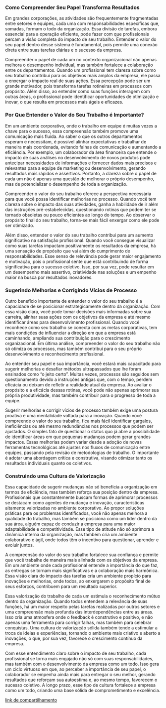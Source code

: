 ### Como Compreender Seu Papel Transforma Resultados

Em grandes corporações, as atividades são frequentemente fragmentadas entre setores e equipes, cada uma com responsabilidades específicas que, somadas, formam o todo da organização. Essa divisão de tarefas, embora essencial para a operação eficiente, pode fazer com que profissionais percam a visão completa do impacto de seu trabalho. Entender o valor do seu papel dentro desse sistema é fundamental, pois permite uma conexão direta entre suas tarefas diárias e o sucesso da empresa.

Compreender o papel de cada um no contexto organizacional não apenas melhora o desempenho individual, mas também fortalece a colaboração entre os departamentos. Quando um profissional tem clareza sobre como seu trabalho contribui para os objetivos mais amplos da empresa, ele passa a enxergar o impacto real de suas ações. Essa percepção pode ser um grande motivador, pois transforma tarefas rotineiras em processos com propósito. Além disso, ao entender como suas funções interagem com outras áreas, o profissional pode identificar oportunidades de otimização e inovar, o que resulta em processos mais ágeis e eficazes.

### Por Que Entender o Valor do Seu Trabalho é Importante?

Em um ambiente corporativo, onde o trabalho em equipe é muitas vezes a chave para o sucesso, essa compreensão também promove uma comunicação mais fluida. Ao saber o que os outros departamentos esperam e necessitam, é possível alinhar expectativas e trabalhar de maneira mais coordenada, evitando falhas de comunicação e aumentando a eficiência. Por exemplo, um colaborador da área financeira que entende o impacto de suas análises no desenvolvimento de novos produtos pode antecipar necessidades de informações e fornecer dados mais precisos e relevantes para a equipe de marketing ou desenvolvimento, gerando resultados mais rápidos e assertivos. Portanto, a clareza sobre o papel de cada um não é apenas uma questão de melhorar o próprio desempenho, mas de potencializar o desempenho de toda a organização.

Compreender o valor do seu trabalho oferece a perspectiva necessária para que você possa identificar melhorias no processo. Quando você tem clareza sobre o impacto das suas atividades, ganha a habilidade de ir além das instruções pré-estabelecidas, questionando rotinas que podem ter se tornado obsoletas ou pouco eficientes ao longo do tempo. Ao observar o propósito final do seu trabalho, torna-se mais fácil enxergar como ele pode ser otimizado.

Além disso, entender o valor do seu trabalho contribui para um aumento significativo na satisfação profissional. Quando você consegue visualizar como suas tarefas impactam positivamente os resultados da empresa, há uma sensação de propósito que vai além do cumprimento de responsabilidades. Esse senso de relevância pode gerar maior engajamento e motivação, pois o profissional sente que está contribuindo de forma significativa para o sucesso coletivo. Isso, por sua vez, pode resultar em um desempenho mais assertivo, criatividade nas soluções e um empenho maior na busca por resultados inovadores.

### Sugerindo Melhorias e Corrigindo Vícios de Processo

Outro benefício importante de entender o valor do seu trabalho é a capacidade de se posicionar estrategicamente dentro da organização. Com essa visão clara, você pode tomar decisões mais informadas sobre sua carreira, alinhar suas ações com os objetivos da empresa e até mesmo identificar áreas para desenvolvimento profissional. Quando você reconhece como seu trabalho se conecta com as metas corporativas, tem mais condições de influenciar a direção em que a empresa está caminhando, ampliando sua contribuição para o crescimento organizacional. Em última análise, compreender o valor do seu trabalho não só otimiza os processos, mas também contribui para o seu próprio desenvolvimento e reconhecimento profissional.

Ao entender seu papel e sua importância, você estará mais capacitado para sugerir melhorias e desafiar métodos ultrapassados que lhe foram ensinados como “o jeito certo”. Muitas vezes, processos são seguidos sem questionamento devido a instruções antigas que, com o tempo, perdem eficácia ou deixam de refletir a realidade atual da empresa. Ao avaliar o propósito e a eficácia dessas rotinas, você pode não apenas aprimorar sua própria produtividade, mas também contribuir para o progresso de toda a equipe.

Sugerir melhorias e corrigir vícios de processo também exige uma postura proativa e uma mentalidade voltada para a inovação. Quando você compreende o valor do seu trabalho, fica mais fácil identificar gargalos, ineficiências ou até mesmo redundâncias nos processos que podem ser ajustados. O simples fato de questionar o status quo já abre a possibilidade de identificar áreas em que pequenas mudanças podem gerar grandes impactos. Essas melhorias podem variar desde a adoção de novas ferramentas tecnológicas até ajustes nos fluxos de comunicação entre equipes, passando pela revisão de metodologias de trabalho. O importante é adotar uma abordagem crítica e construtiva, visando otimizar tanto os resultados individuais quanto os coletivos.

### Construindo uma Cultura de Valorização

Essa capacidade de sugerir mudanças não só beneficia a organização em termos de eficiência, mas também reforça sua posição dentro da empresa. Profissionais que constantemente buscam formas de aprimorar processos se destacam como agentes de mudança e inovação, características altamente valorizadas no ambiente corporativo. Ao propor soluções práticas para os problemas identificados, você não apenas melhora a qualidade do trabalho, mas também se posiciona como um líder dentro da sua área, alguém capaz de conduzir a empresa para uma maior adaptabilidade e competitividade. Esse tipo de atitude não só aprimora a dinâmica interna da organização, mas também cria um ambiente colaborativo e ágil, onde todos têm o incentivo para questionar, aprender e evoluir juntos.

A compreensão do valor do seu trabalho fortalece sua confiança e permite que você trabalhe de maneira mais alinhada com os objetivos da empresa. Em um ambiente onde cada profissional entende a importância do que faz, as entregas se tornam mais significativas e a colaboração mais harmônica. Essa visão clara do impacto das tarefas cria um ambiente propício para inovações e melhorias, onde todos, ao enxergarem o propósito final de seus esforços, contribuem para um resultado superior.

Essa valorização do trabalho de cada um estimula o reconhecimento mútuo dentro da organização. Quando todos entendem a relevância de suas funções, há um maior respeito pelas tarefas realizadas por outros setores e uma compreensão mais profunda das interdependências entre as áreas. Isso cria uma atmosfera onde o feedback é construtivo e positivo, e não apenas uma ferramenta para corrigir falhas, mas também para celebrar conquistas. Uma cultura de valorização sólida também tende a estimular a troca de ideias e experiências, tornando o ambiente mais criativo e aberto a inovações, o que, por sua vez, favorece o crescimento contínuo da empresa.

Com esse entendimento claro sobre o impacto de seu trabalho, cada profissional se torna mais engajado não só com suas responsabilidades, mas também com o desenvolvimento da empresa como um todo. Isso gera um ciclo virtuoso em que, ao perceber a importância de seu papel, o colaborador se empenha ainda mais para entregar o seu melhor, gerando resultados que reforçam sua autoestima e, ao mesmo tempo, favorecem o sucesso coletivo. A longo prazo, esse tipo de cultura fortalece a empresa como um todo, criando uma base sólida de comprometimento e excelência.

[link de compartilhamento](<https://maksoud.github.io/Mente%20e%20Estudos/Entendendo%20o%20Valor%20do%20Meu%20Trabalho>)